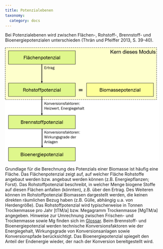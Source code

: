 ```yaml
---
title: Potenzialebenen
taxonomy:
  category: docs
---
```


Bei Potenzialebenen wird zwischen Flächen-, Rohstoff-, Brennstoff- und Bioenergiepotenzialen unterschieden (Thrän und Pfeiffer 2013, S. 39-40). 

![](Skript_DBFZ_Potenzialebenen.png?lightbox=800&resize=500&classes=caption "Potenzialebenen entlang des Nutzungspfads. Quelle: eigene Darstellung nach Thrän und Pfeiffer 2013")

Grundlage für die Berechnung des Potenzials einer Biomasse ist häufig eine Fläche. Das Flächenpotenzial zeigt auf, auf welcher Fläche Rohstoffe angebaut werden bzw. angebaut werden können (z.B. Energiepflanzen; Forst). Das Rohstoffpotenzial beschreibt, in welcher Menge biogene Stoffe auf diesen Flächen anfallen (könnten), z.B. über den Ertrag. Des Weiteren können im Rohstoffpotenzial Biomassen dargestellt werden, die keinen direkten räumlichen Bezug haben (z.B. Gülle, abhängig u.a. von Herdengröße). Das Rohstoffpotenzial wird typischerweise in Tonnen Trockenmasse pro Jahr [tTM/a] bzw. Megagramm Trockenmasse [MgTM/a] angegeben. Hinweise zur Umrechnung zwischen Frischen- und Trockenmasse sowie Mg finden sich im [Glossar](https://learn.opengeoedu.de/biomassepotenzial/vorlesung/glossar). Beim Brennstoff- und Bioenergiepotenzial werden technische Konversionsfaktoren wie der Energiegehalt, Wirkungsgrade von Konversionsanlagen sowie Konversionspfade berücksichtigt. Das Bioenergiepotenzial spiegelt den Anteil der Endenergie wieder, der nach der Konversion bereitgestellt wird.

